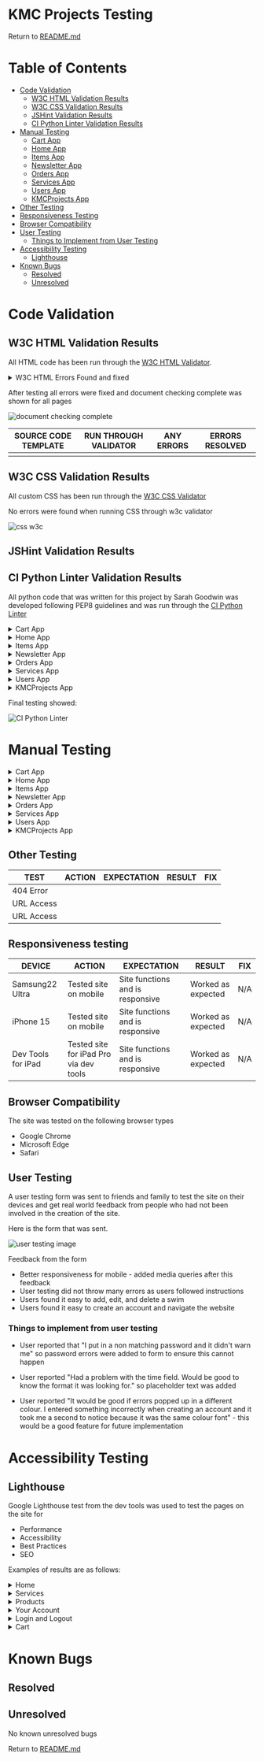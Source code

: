 # KMC Projects Testing

Return to [README.md](README.md)

# Table of Contents

- [Code Validation](#code-validation)
  - [W3C HTML Validation Results](#w3c-html-validation-results)
  - [W3C CSS Validation Results](#w3c-css-validation-results)
  - [JSHint Validation Results](#jshint-validation-results)
  - [CI Python Linter Validation Results](#ci-python-linter-validation-results)
- [Manual Testing](#manual-testing)
  - [Cart App](#cart-app)
  - [Home App](#home-app)
  - [Items App](#items-app)
  - [Newsletter App](#newsletter-app)
  - [Orders App](#orders-app)
  - [Services App](#services-app)
  - [Users App](#users-app)
  - [KMCProjects App](#kmcprojects-app)
- [Other Testing](#other-testing)
- [Responsiveness Testing](#responsiveness-testing)
- [Browser Compatibility](#browser-compatibility)
- [User Testing](#user-testing)
  - [Things to Implement from User Testing](#things-to-implement-from-user-testing)
- [Accessibility Testing](#accessibility-testing)
  - [Lighthouse](#lighthouse)
- [Known Bugs](#known-bugs)
  - [Resolved](#resolved)
  - [Unresolved](#unresolved)




# Code Validation 

## W3C HTML Validation Results

All HTML code has been run through the [W3C HTML Validator](https://validator.w3.org/).

<details>
<summary> W3C HTML Errors Found and fixed</summary>


</details>

After testing all errors were fixed and document checking complete was shown for all pages

![document checking complete](documentation/testing-images/document-ok.png "")

| **SOURCE CODE TEMPLATE** | **RUN THROUGH VALIDATOR** | **ANY ERRORS** | **ERRORS RESOLVED** |
| -------- | ---------- | --------------- | -----------|
|  |  |  |  |


## W3C CSS Validation Results

All custom CSS has been run through the [W3C CSS Validator](https://jigsaw.w3.org/css-validator/ "jigsaw w3 page")

No errors were found when running CSS through w3c validator

![css w3c](documentation/testing-images/css-errors.png "css validator image")

## JSHint Validation Results



## CI Python Linter Validation Results

All python code that was written for this project by Sarah Goodwin was developed following PEP8 guidelines and was run through the [CI Python Linter](https://pep8ci.herokuapp.com/ "ci python linter page")

<details>

<summary> Cart App </summary>

| **Python file** | **RUN THROUGH VALIDATOR** | **ANY ERRORS** | **ERRORS RESOLVED** |
| --------------- | -------------------------- | --------------- | ------------------- |
| admin.py        |                           |                 |                     |
| forms.py        |                           |                 |                     |
| models.py       |                           |                 |                     |
| urls.py         |                           |                 |                     |
| views.py        |                           |                 |                     |
| context.py      |                           |                 |                     |

</details>

<details>

<summary> Home App </summary>

| **Python file** | **RUN THROUGH VALIDATOR** | **ANY ERRORS** | **ERRORS RESOLVED** |
| --------------- | -------------------------- | --------------- | ------------------- |
| admin.py        |                           |                 |                     |
| forms.py        |                           |                 |                     |
| models.py       |                           |                 |                     |
| urls.py         |                           |                 |                     |
| views.py        |                           |                 |                     |

</details>

<details>

<summary> Items App </summary>

| **Python file** | **RUN THROUGH VALIDATOR** | **ANY ERRORS** | **ERRORS RESOLVED** |
| --------------- | -------------------------- | --------------- | ------------------- |
| admin.py        |                           |                 |                     |
| forms.py        |                           |                 |                     |
| models.py       |                           |                 |                     |
| urls.py         |                           |                 |                     |
| views.py        |                           |                 |                     |

</details>

<details>

<summary> Newsletter App </summary>

| **Python file** | **RUN THROUGH VALIDATOR** | **ANY ERRORS** | **ERRORS RESOLVED** |
| --------------- | -------------------------- | --------------- | ------------------- |
| admin.py        |                           |                 |                     |
| forms.py        |                           |                 |                     |
| models.py       |                           |                 |                     |
| urls.py         |                           |                 |                     |
| views.py        |                           |                 |                     |

</details>

<details>

<summary> Orders App </summary>

| **Python file** | **RUN THROUGH VALIDATOR** | **ANY ERRORS** | **ERRORS RESOLVED** |
| --------------- | -------------------------- | --------------- | ------------------- |
| admin.py        |                           |                 |                     |
| forms.py        |                           |                 |                     |
| models.py       |                           |                 |                     |
| urls.py         |                           |                 |                     |
| views.py        |                           |                 |                     |
| signals.py      |                           |                 |                     |

</details>

<details>

<summary> Services App </summary>

| **Python file** | **RUN THROUGH VALIDATOR** | **ANY ERRORS** | **ERRORS RESOLVED** |
| --------------- | -------------------------- | --------------- | ------------------- |
| admin.py        |                           |                 |                     |
| forms.py        |                           |                 |                     |
| models.py       |                           |                 |                     |
| urls.py         |                           |                 |                     |
| views.py        |                           |                 |                     |

</details>

<details>

<summary> Users App </summary>

| **Python file** | **RUN THROUGH VALIDATOR** | **ANY ERRORS** | **ERRORS RESOLVED** |
| --------------- | -------------------------- | --------------- | ------------------- |
| admin.py        |                           |                 |                     |
| forms.py        |                           |                 |                     |
| models.py       |                           |                 |                     |
| urls.py         |                           |                 |                     |
| views.py        |                           |                 |                     |

</details>

<details>

<summary> KMCProjects App </summary>

| **Python file** | **RUN THROUGH VALIDATOR** | **ANY ERRORS** | **ERRORS RESOLVED** |
| --------------- | -------------------------- | --------------- | ------------------- |
| settings.py     |                           |                 |                     |

</details>

Final testing showed:

![CI Python Linter](documentation/testing-images/linter-no-errors.png "python linter image")

# Manual Testing

<details>

<summary> Cart App </summary>

| **TEST** | **ACTION** | **EXPECTATION** | **RESULT** | **FIX** |
| -------- | ---------- | --------------- | -----------| ------- |
|          |            |                 |            |         |
|          |            |                 |            |         |
|          |            |                 |            |         |
|          |            |                 |            |         |
|          |            |                 |            |         |

</details>

<details>

<summary> Home App </summary>

| **TEST** | **ACTION** | **EXPECTATION** | **RESULT** | **FIX** |
| -------- | ---------- | --------------- | -----------| ------- |
|          |            |                 |            |         |
|          |            |                 |            |         |
|          |            |                 |            |         |
|          |            |                 |            |         |
|          |            |                 |            |         |

</details>

<details>

<summary> Items App </summary>

| **TEST** | **ACTION** | **EXPECTATION** | **RESULT** | **FIX** |
| -------- | ---------- | --------------- | -----------| ------- |
|          |            |                 |            |         |
|          |            |                 |            |         |
|          |            |                 |            |         |
|          |            |                 |            |         |
|          |            |                 |            |         |

</details>

<details>

<summary> Newsletter App </summary>

| **TEST** | **ACTION** | **EXPECTATION** | **RESULT** | **FIX** |
| -------- | ---------- | --------------- | -----------| ------- |
|          |            |                 |            |         |
|          |            |                 |            |         |
|          |            |                 |            |         |
|          |            |                 |            |         |
|          |            |                 |            |         |

</details>

<details>

<summary> Orders App </summary>

| **TEST** | **ACTION** | **EXPECTATION** | **RESULT** | **FIX** |
| -------- | ---------- | --------------- | -----------| ------- |
|          |            |                 |            |         |
|          |            |                 |            |         |
|          |            |                 |            |         |
|          |            |                 |            |         |
|          |            |                 |            |         |

</details>

<details>

<summary> Services App </summary>

| **TEST** | **ACTION** | **EXPECTATION** | **RESULT** | **FIX** |
| -------- | ---------- | --------------- | -----------| ------- |
|          |            |                 |            |         |
|          |            |                 |            |         |
|          |            |                 |            |         |
|          |            |                 |            |         |
|          |            |                 |            |         |

</details>

<details>

<summary> Users App </summary>

| **TEST** | **ACTION** | **EXPECTATION** | **RESULT** | **FIX** |
| -------- | ---------- | --------------- | -----------| ------- |
|          |            |                 |            |         |
|          |            |                 |            |         |
|          |            |                 |            |         |
|          |            |                 |            |         |
|          |            |                 |            |         |

</details>

<details>

<summary> KMCProjects App </summary>

| **TEST** | **ACTION** | **EXPECTATION** | **RESULT** | **FIX** |
| -------- | ---------- | --------------- | -----------| ------- |
|          |            |                 |            |         |
|          |            |                 |            |         |
|          |            |                 |            |         |
|          |            |                 |            |         |
|          |            |                 |            |         |

</details>


## Other Testing

| **TEST** | **ACTION** | **EXPECTATION** | **RESULT** | **FIX** |
| -------- | ---------- | --------------- | -----------| ------- |
| 404 Error |  |  |  |  |
| URL Access |  |  |  |  |
| URL Access |  |  |  |  |

## Responsiveness testing

| **DEVICE** | **ACTION** | **EXPECTATION** | **RESULT** | **FIX** |
| -------- | ---------- | --------------- | -----------| ------- |
| Samsung22 Ultra | Tested site on mobile | Site functions and is responsive | Worked as expected | N/A |
| iPhone 15 | Tested site on mobile | Site functions and is responsive | Worked as expected | N/A |
| Dev Tools for iPad | Tested site for iPad Pro via dev tools | Site functions and is responsive | Worked as expected | N/A |

## Browser Compatibility

The site was tested on the following browser types

* Google Chrome
* Microsoft Edge
* Safari

## User Testing

A user testing form was sent to friends and family to test the site on their devices and get real world feedback from people who had not been involved in the creation of the site.

Here is the form that was sent.

![user testing image](documentation/testing-images/user-testing-form-tempalate.png "user testing form screenshot")

Feedback from the form

* Better responsiveness for mobile - added media queries after this feedback
* User testing did not throw many errors as users followed instructions
* Users found it easy to add, edit, and delete a swim
* Users found it easy to create an account and navigate the website 

### Things to implement from user testing

* User reported that "I put in a non matching password and it didn't warn me" so password errors were added to form to ensure this cannot happen

* User reported "Had a problem with the time field. Would be good to know the format it was looking for." so placeholder text was added

* User reported "It would be good if errors popped up in a different colour. I entered something incorrectly when creating an account and it took me a second to notice because it was the same colour font" - this would be a good feature for future implementation 

# Accessibility Testing

## Lighthouse

Google Lighthouse test from the dev tools was used to test the pages on the site for 

* Performance
* Accessibility
* Best Practices
* SEO

Examples of results are as follows:

<details>
<summary> Home </summary>

![home lighthouse](documentation/testing-images/lighthouse-home.png " hoem lighthouse image")

</details>

<details>
<summary> Services </summary>

![joined_swmis lighthouse](documentation/testing-images/lighthouse-joined-swim.png "joined swim lighthouse image")


</details>

<details>
<summary> Products </summary>

![Add Swim lighthouse](documentation/testing-images/lighthouse-add-swim.png "add swim lighthouse image")

</details>

<details>
<summary> Your Account </summary>

![your account lighthouse](documentation/testing-images/lighthouse-your-account.png "your account lighthouse image")

</details>

<details>
<summary> Login and Logout </summary>

![login lighthouse](documentation/testing-images/lighthouse-login.png "login lighthouse image")

![logout lighthouse](documentation/testing-images/lighthouse-logout.png "logout lighthouse image")

</details>

<details>
<summary> Cart </summary>

![logout lighthouse](documentation/testing-images/lighthouse-logout.png "logout lighthouse image")

</details>

# Known Bugs

## Resolved



## Unresolved 

No known unresolved bugs

Return to [README.md](README.md)